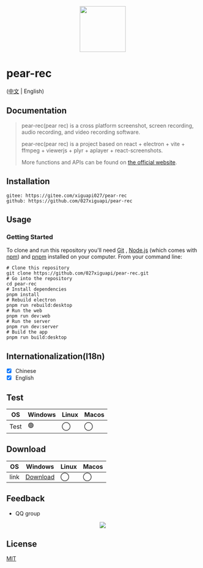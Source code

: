 <p align="center">
  <img src="https://027xiguapi.github.io/pear-rec/logo.png"  height="120"  />
</p>

# pear-rec

([中文](README.zh-CN.md) | English)

## Documentation

> pear-rec(pear rec) is a cross platform screenshot, screen recording, audio recording, and video recording software.
>
> pear-rec(pear rec) is a project based on react + electron + vite + ffmpeg + viewerjs + plyr + aplayer + react-screenshots.
>
> More functions and APIs can be found on [the official website](https://027xiguapi.github.io/pear-rec).

## Installation

```
gitee: https://gitee.com/xiguapi027/pear-rec
github: https://github.com/027xiguapi/pear-rec
```

## Usage

### Getting Started

To clone and run this repository you'll need [Git](https://git-scm.com) , [Node.js](https://nodejs.org/en/download/) (which comes with [npm](https://www.npmjs.com/)) and [pnpm](https://pnpm.io/) installed on your computer. From your command line:

```shell
# Clone this repository
git clone https://github.com/027xiguapi/pear-rec.git
# Go into the repository
cd pear-rec
# Install dependencies
pnpm install
# Rebuild electron
pnpm run rebuild:desktop
# Run the web
pnpm run dev:web
# Run the server
pnpm run dev:server
# Build the app
pnpm run build:desktop
```

## Internationalization(I18n)

- [x] Chinese
- [x] English

## Test

| OS   | Windows | Linux | Macos |
| ---- | ------- | ----- | ----- |
| Test | 🟢      | ◯     | ◯     |

## Download

| OS   | Windows                                                                                                   | Linux | Macos |
| ---- | --------------------------------------------------------------------------------------------------------- | ----- | ----- |
| link | [Download](https://github.com/027xiguapi/pear-rec/releases/download/1.0.0-alpha/pear-rec_1.0.0-alpha.exe) | ◯     | ◯     |

## Feedback

- QQ group

<p align="center">
  <img src="https://027xiguapi.github.io/pear-rec/imgs/pear-rec_qq_qrcode.png" />
</p>

## License

[MIT](LICENSE)
